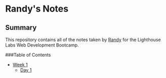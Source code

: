 # Randy's Notes

## Summary 

This repository contains all of the notes taken by [Randy](https://github.com/SymphonicRain) for the Lighthouse Labs Web Development Bootcamp.

###Table of Contents

* [Week 1](/Week_1)
  * [Day 1](/Week_1/Day_1)
